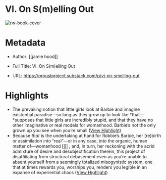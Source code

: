 # VI. On S(m)elling Out

![rw-book-cover](https://substackcdn.com/image/fetch/w_1200,h_600,c_fill,f_jpg,q_auto:good,fl_progressive:steep,g_auto/https%3A%2F%2Fsubstack-post-media.s3.amazonaws.com%2Fpublic%2Fimages%2F5cd436f2-f41e-43f3-ab2c-b1d7bf90f9ef_800x600.webp)

# Metadata
- Author: [[jamie hood]]
- Full Title: VI. On S(m)elling Out

- URL: https://proustproject.substack.com/p/vi-on-smelling-out

# Highlights
- The prevailing notion that little girls look at Barbie and imagine existential paradise—so long as they grow up to look like *that—*supposes that little girls are incredibly stupid, and that they have no other imaginative or real models for womanhood. Barbie’s not the only grown up you see when you’re small ([View Highlight](https://read.readwise.io/read/01hk4pa4nna5cv4s9kbsdw8qp0))
- Because *that* is the undertaking at hand for Robbie’s Barbie, her (re)birth or assimilation into “real”—or in any case, into the organic, human matter of—womanhood [[6]](https://proustproject.substack.com/p/vi-on-smelling-out#footnote-6-135727142) , and, in turn, her reckoning with the acrid admixture of desire and desubjectification therein, this project of disaffiliating from structural debasement even as you’re unable to absent yourself from a seemingly totalized misogynistic system, one that at times rewards you, worships you, renders you legible in an expanse of experiential chaos ([View Highlight](https://read.readwise.io/read/01hk4phyjq68jffr09w3v9gnjk))
